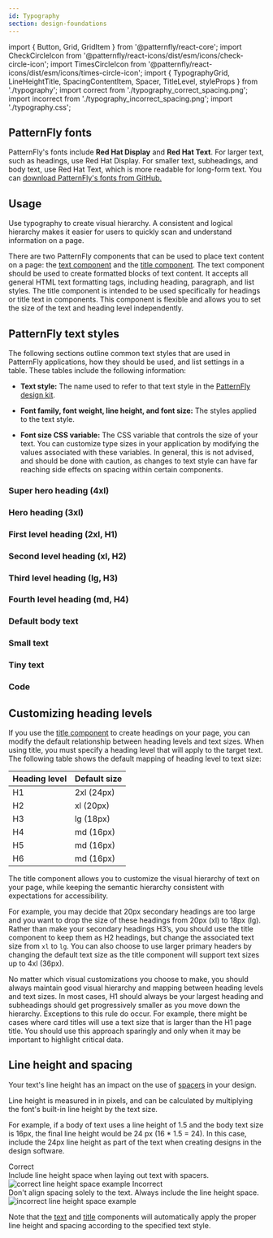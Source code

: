 ```yaml
---
id: Typography
section: design-foundations
---
```


import { Button, Grid, GridItem } from '@patternfly/react-core';
import CheckCircleIcon from '@patternfly/react-icons/dist/esm/icons/check-circle-icon';
import TimesCircleIcon from '@patternfly/react-icons/dist/esm/icons/times-circle-icon';
import { TypographyGrid, LineHeightTitle, SpacingContentItem, Spacer, TitleLevel, styleProps } from './typography';
import correct from './typography_correct_spacing.png';
import incorrect from './typography_incorrect_spacing.png';
import './typography.css';

## PatternFly fonts
PatternFly's fonts include **Red Hat Display** and **Red Hat Text**. For larger text, such as headings, use Red Hat Display. For smaller text, subheadings, and body text, use Red Hat Text, which is more readable for long-form text. You can [download PatternFly's fonts from GitHub.](https://github.com/RedHatOfficial/RedHatFont)

## Usage 
Use typography to create visual hierarchy. A consistent and logical hierarchy makes it easier for users to quickly scan and understand information on a page.

There are two PatternFly components that can be used to place text content on a page: the [text component](/components/text) and the [title component](/components/title). The text component should be used to create formatted blocks of text content. It accepts all general HTML text formatting tags, including heading, paragraph, and list styles. The title component is intended to be used specifically for headings or title text in components. This component is flexible and allows you to set the size of the text and heading level independently.

## PatternFly text styles 
The following sections outline common text styles that are used in PatternFly applications, how they should be used, and list settings in a table. These tables include the following information: 

- **Text style:** The name used to refer to that text style in the [PatternFly design kit](/get-started/design#getting-the-design-kit).

- **Font family, font weight, line height, and font size:** The styles applied to the text style.

- **Font size CSS variable:** The CSS variable that controls the size of your text. You can customize type sizes in your application by modifying the values associated with these variables. In general, this is not advised, and should be done with caution, as changes to text style can have far reaching side effects on spacing within certain components.

### Super hero heading (4xl)

<TitleLevel
  className="pf-v5-c-title pf-m-lg ws-title-level-heading"
  asGrid
  note="Use only for extra large titles in cards or similar locations. Do not use for page titles."
  styleProps={styleProps.superHero} />

### Hero heading (3xl)

<TitleLevel
  className="pf-v5-c-title pf-m-lg ws-title-level-heading"
  asGrid
  note="Use only for extra large titles in cards or similar locations. Do not use for page titles."
  styleProps={styleProps.hero} />

### First level heading (2xl, H1)

<TitleLevel
  className="pf-v5-c-title pf-m-lg ws-title-level-heading"
  asGrid
  note="Only 1 first level/H1 heading should ever exist on a page."
  styleProps={styleProps.first} />

### Second level heading (xl, H2)

<TitleLevel
  className="pf-v5-c-title pf-m-lg ws-title-level-heading"
  asGrid
  styleProps={styleProps.second} />

### Third level heading (lg, H3)

<TitleLevel
  className="pf-v5-c-title pf-m-lg ws-title-level-heading"
  asGrid
  styleProps={styleProps.third} />

### Fourth level heading (md, H4)

<TitleLevel
  className="pf-v5-c-title pf-m-lg ws-title-level-heading"
  asGrid
  styleProps = {styleProps.fourth} />

### Default body text

<TitleLevel
  className="pf-v5-c-title pf-m-lg ws-title-level-heading"
  asGrid
  note="This is the default text style for paragraphs, lists, tables, etc. Some components instead use Red Hat Text at 700 font weight, which is Red Hat Text Medium (such as alerts and navigation)."
  styleProps = {styleProps.body} />

### Small text

<TitleLevel
  className="pf-v5-c-title pf-m-lg ws-title-level-heading"
  asGrid
  styleProps = {styleProps.small} />

### Tiny text

<TitleLevel
  className="pf-v5-c-title pf-m-lg ws-title-level-heading"
  asGrid
  styleProps = {styleProps.tiny} />

### Code

<TitleLevel
  className="pf-v5-c-title pf-m-lg ws-title-level-heading"
  asGrid
  note="Used for code blocks."
  styleProps = {styleProps.code} />

## Customizing heading levels

If you use the [title component](/components/title) to create headings on your page, you can modify the default relationship between heading levels and text sizes. When using title, you must specify a heading level that will apply to the target text. The following table shows the default mapping of heading level to text size:

| Heading level | Default size|
|----|-----------|
| H1 | 2xl (24px)|
| H2 | xl (20px) |
| H3 | lg (18px) |
| H4 | md (16px) |
| H5 | md (16px) |
| H6 | md (16px) |

The title component allows you to customize the visual hierarchy of text on your page, while keeping the semantic hierarchy consistent with expectations for accessibility. 

For example, you may decide that 20px secondary headings are too large and you want to drop the size of these headings from 20px (xl) to 18px (lg). Rather than make your secondary headings H3’s, you should use the title component to keep them as H2 headings, but change the associated text size from `xl` to `lg`. You can also choose to use larger primary headers by changing the default text size as the title component will support text sizes up to 4xl (36px).

No matter which visual customizations you choose to make, you should always maintain good visual hierarchy and mapping between heading levels and text sizes. In most cases, H1 should always be your largest heading and subheadings should get progressively smaller as you move down the hierarchy. Exceptions to this rule do occur. For example, there might be cases where card titles will use a text size that is larger than the H1 page title. You should use this approach sparingly and only when it may be important to highlight critical data.

## Line height and spacing
Your text's line height has an impact on the use of [spacers](/design-foundations/spacers) in your design.

Line height is measured in in pixels, and can be calculated by multiplying the font's built-in line height by the text size. 

For example, if a body of text uses a line height of 1.5 and the body text size is 16px, the final line height would be 24 px (16 * 1.5 = 24). In this case, include the 24px line height as part of the text when creating designs in the design software. 

<Grid>
  <GridItem span={12}>
    <LineHeightTitle>
      <CheckCircleIcon color="#52A549" />
      <span style={{marginLeft: 'var(--pf-v5-global--spacer--sm)'}}>Correct</span>
    </LineHeightTitle>
    <div>Include line height space when laying out text with spacers.</div>
    <img alt="correct line height space example" style={{maxHeight: '158px', padding: '16px'}} src={correct} />
  </GridItem>
  <GridItem span={12}>
    <LineHeightTitle>
      <TimesCircleIcon color="#CC0000" />
      <span style={{marginLeft: 'var(--pf-v5-global--spacer--sm)'}}>Incorrect</span>
    </LineHeightTitle>
    <div>Don't align spacing solely to the text. Always include the line height space.</div>
    <img alt="incorrect line height space example" style={{maxHeight: '124px', padding: '16px'}} src={incorrect} />
  </GridItem>
</Grid>

Note that the [text](/components/text) and [title](/components/title) components will automatically apply the proper line height and spacing according to the specified text style.
